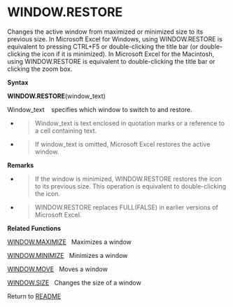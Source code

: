 # WINDOW.RESTORE

Changes the active window from maximized or minimized size to its
previous size. In Microsoft Excel for Windows, using WINDOW.RESTORE is
equivalent to pressing CTRL+F5 or double-clicking the title bar (or
double-clicking the icon if it is minimized). In Microsoft Excel for the
Macintosh, using WINDOW.RESTORE is equivalent to double-clicking the
title bar or clicking the zoom box.

**Syntax**

**WINDOW.RESTORE**(window\_text)

Window\_text&nbsp;&nbsp;&nbsp;&nbsp;specifies which window to switch to
and restore.

  - > Window\_text is text enclosed in quotation marks or a reference to
    > a cell containing text.

  - > If window\_text is omitted, Microsoft Excel restores the active
    > window.


**Remarks**

  - > If the window is minimized, WINDOW.RESTORE restores the icon to
    > its previous size. This operation is equivalent to double-clicking
    > the icon.

  - > WINDOW.RESTORE replaces FULL(FALSE) in earlier versions of
    > Microsoft Excel.


**Related Functions**

[WINDOW.MAXIMIZE](WINDOW.MAXIMIZE.md)&nbsp;&nbsp;&nbsp;Maximizes a window

[WINDOW.MINIMIZE](WINDOW.MINIMIZE.md)&nbsp;&nbsp;&nbsp;Minimizes a window

[WINDOW.MOVE](WINDOW.MOVE.md)&nbsp;&nbsp;&nbsp;Moves a window

[WINDOW.SIZE](WINDOW.SIZE.md)&nbsp;&nbsp;&nbsp;Changes the size of a window



Return to [README](README.md)

